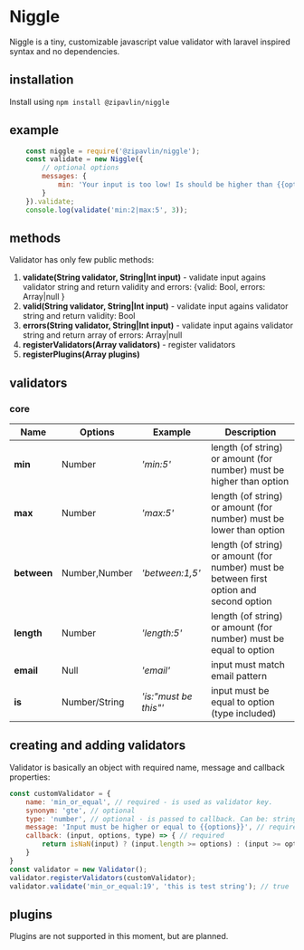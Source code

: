 # Niggle
Niggle is a tiny, customizable javascript value validator with laravel inspired syntax and no dependencies. 

## installation
Install using ```npm install @zipavlin/niggle```

## example

```javascript
    const niggle = require('@zipavlin/niggle');
    const validate = new Niggle({
        // optional options
        messages: {
            min: 'Your input is too low! Is should be higher than {{options}}'
        }
    }).validate;
    console.log(validate('min:2|max:5', 3));
```

## methods

Validator has only few public methods:

1. __validate(String validator, String|Int input)__ - validate input agains validator string and return validity and errors: {valid: Bool, errors: Array|null }
2. __valid(String validator, String|Int input)__ - validate input agains validator string and return validity: Bool
3. __errors(String validator, String|Int input)__ - validate input agains validator string and return array of errors: Array|null
4. __registerValidators(Array validators)__ - register validators
5. __registerPlugins(Array plugins)__

## validators

### core

Name        | Options       | Example               | Description
----------- | ------------- | --------------------- | -----------
__min__     | Number        | _'min:5'_             | length (of string) or amount (for number) must be higher than option
__max__     | Number        | _'max:5'_             | length (of string) or amount (for number) must be lower than option
__between__ | Number,Number | _'between:1,5'_       | length (of string) or amount (for number) must be between first option and second option
__length__  | Number        | _'length:5'_          | length (of string) or amount (for number) must be equal to option
__email__   | Null          | _'email'_             | input must match email pattern
__is__      | Number/String | _'is:"must be this"'_ | input must be equal to option (type included)

## creating and adding validators

Validator is basically an object with required name, message and callback properties:

```javascript
const customValidator = {
    name: 'min_or_equal', // required - is used as validator key.
    synonym: 'gte', // optional
    type: 'number', // optional - is passed to callback. Can be: string, number, range, array
    message: 'Input must be higher or equal to {{options}}', // required -- default error message with value injection. Possible dynamic values include options (including arrays), type, input
    callback: (input, options, type) => { // required
        return isNaN(input) ? (input.length >= options) : (input >= options);
    }
}
const validator = new Validator();
validator.registerValidators(customValidator);
validator.validate('min_or_equal:19', 'this is test string'); // true
```

## plugins

Plugins are not supported in this moment, but are planned.